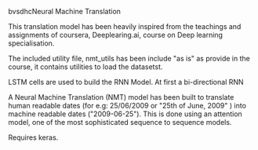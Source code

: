 bvsdhcNeural Machine Translation

This translation model has been heavily inspired from the teachings and assignments of coursera, Deeplearing.ai, course on Deep learning specialisation. 

The included utility file, nmt_utils has been include "as is" as provide in the course, it contains utilities to load the datasetst.

LSTM cells are used to build the RNN Model. At first a bi-directional RNN 

A Neural Machine Translation (NMT) model has been built to translate human readable dates (for e.g: 25/06/2009 or "25th of June, 2009" ) into machine readable dates ("2009-06-25"). This is done using an attention model, one of the most sophisticated sequence to sequence models. 

Requires keras.

